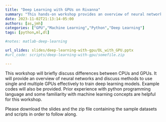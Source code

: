 ```yaml
---
title: "Deep Learning with GPUs on Rivanna"
summary: "This hands-on workshop provides an overview of neural networks with a focus on GPUs. Example codes will be provided in both Tensorflow and Pytorch and how to use them on Rivanna."
date: 2023-11-02T21:13:14-05:00
authors: [as,jmh]
categories: ["GPU","Machine Learning","Python","Deep Learning"]
tags: [python,ml,dl]

#notes: matlab-deep-learning

url_slides: slides/deep-learning-with-gpu/DL_with_GPU.pptx
#url_code: scripts/deep-learning-with-gpu/somefile.zip

---
```

This workshop will briefly discuss differences between CPUs and GPUs. It will provide an overview of neural networks and discuss methods to use single and multiple GPUs effectively to train deep learning models. Example codes will also be provided. Prior experience with python programming language and some familiarity with machine learning concepts are helpful for this workshop.

Please download the slides and the zip file containing the sample datasets and scripts in order to follow along.

